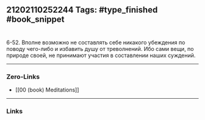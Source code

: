 21202110252244
Tags: #type_finished #book_snippet 
---
# 

 6-52. Вполне возможно не составлять себе никакого убеждения по поводу чего-либо и избавить душу от треволнений. Ибо сами вещи, по природе своей, не принимают участия в составлении наших суждений. 

---
### Zero-Links
 - [[00 (book) Meditations]]
---
### Links
